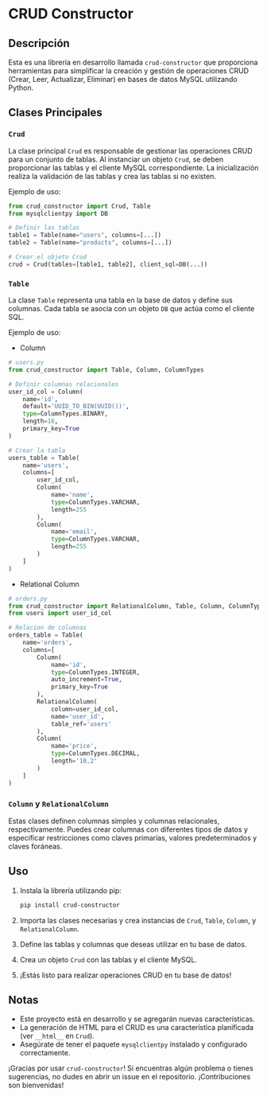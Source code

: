 # CRUD Constructor

## Descripción
Esta es una librería en desarrollo llamada `crud-constructor` que proporciona herramientas para simplificar la creación y gestión de operaciones CRUD (Crear, Leer, Actualizar, Eliminar) en bases de datos MySQL utilizando Python.

## Clases Principales

### `Crud`
La clase principal `Crud` es responsable de gestionar las operaciones CRUD para un conjunto de tablas. Al instanciar un objeto `Crud`, se deben proporcionar las tablas y el cliente MySQL correspondiente. La inicialización realiza la validación de las tablas y crea las tablas si no existen.

Ejemplo de uso:
```python
from crud_constructor import Crud, Table
from mysqlclientpy import DB

# Definir las tablas
table1 = Table(name="users", columns=[...])
table2 = Table(name="products", columns=[...])

# Crear el objeto Crud
crud = Crud(tables=[table1, table2], client_sql=DB(...))
```

### `Table`
La clase `Table` representa una tabla en la base de datos y define sus columnas. Cada tabla se asocia con un objeto `DB` que actúa como el cliente SQL.

Ejemplo de uso:
- Column
```python
# users.py
from crud_constructor import Table, Column, ColumnTypes

# Definir columnas relacionales
user_id_col = Column(
    name='id',
    default='UUID_TO_BIN(UUID())',
    type=ColumnTypes.BINARY,
    length=16,
    primary_key=True
)

# Crear la tabla
users_table = Table(
    name='users',
    columns=[
        user_id_col,
        Column(
            name='name',
            type=ColumnTypes.VARCHAR,
            length=255
        ),
        Column(
            name='email',
            type=ColumnTypes.VARCHAR,
            length=255
        )
    ]
)
```
- Relational Column
```python
# orders.py
from crud_constructor import RelationalColumn, Table, Column, ColumnTypes
from users import user_id_col

# Relacion de columnas
orders_table = Table(
    name='orders',
    columns=[
        Column(
            name='id',
            type=ColumnTypes.INTEGER,
            auto_increment=True,
            primary_key=True
        ),
        RelationalColumn(
            column=user_id_col,
            name='user_id',
            table_ref='users'
        ),
        Column(
            name='price',
            type=ColumnTypes.DECIMAL,
            length='10,2'
        )
    ]
)
```


### `Column` y `RelationalColumn`
Estas clases definen columnas simples y columnas relacionales, respectivamente. Puedes crear columnas con diferentes tipos de datos y especificar restricciones como claves primarias, valores predeterminados y claves foráneas.

## Uso
1. Instala la librería utilizando pip:
   ```bash
   pip install crud-constructor
   ```

2. Importa las clases necesarias y crea instancias de `Crud`, `Table`, `Column`, y `RelationalColumn`.

3. Define las tablas y columnas que deseas utilizar en tu base de datos.

4. Crea un objeto `Crud` con las tablas y el cliente MySQL.

5. ¡Estás listo para realizar operaciones CRUD en tu base de datos!

## Notas
- Este proyecto está en desarrollo y se agregarán nuevas características.
- La generación de HTML para el CRUD es una característica planificada (ver `__html__` en `Crud`).
- Asegúrate de tener el paquete `mysqlclientpy` instalado y configurado correctamente.

¡Gracias por usar `crud-constructor`! Si encuentras algún problema o tienes sugerencias, no dudes en abrir un issue en el repositorio. ¡Contribuciones son bienvenidas!
